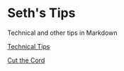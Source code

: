 # Seth's Tips
Technical and other tips in Markdown

[Technical Tips](https://github.com/sethfuller/tips/blob/main/tech_tips/main_tech_tips.md)

[Cut the Cord](https://github.com/sethfuller/tips/blob/main/cut_the_cord.md)
